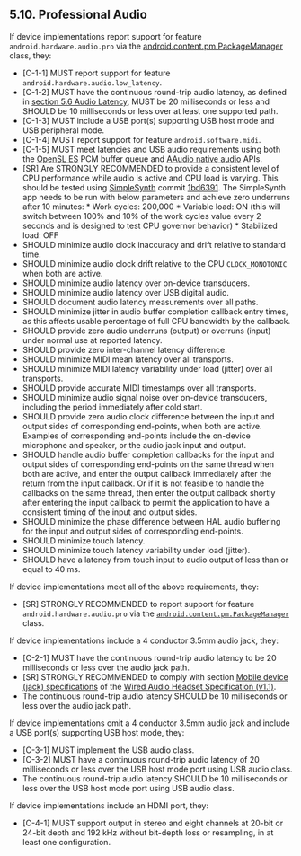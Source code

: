 ## 5.10\. Professional Audio

If device implementations report support for feature
`android.hardware.audio.pro` via the
[android.content.pm.PackageManager](
http://developer.android.com/reference/android/content/pm/PackageManager.html)
class, they:

*    [C-1-1] MUST report support for feature
`android.hardware.audio.low_latency`.
*    [C-1-2] MUST have the continuous round-trip audio latency, as defined in
[section 5.6 Audio Latency](#5_6_audio_latency), MUST be 20 milliseconds or less and SHOULD be
10 milliseconds or less over at least one supported path.
*    [C-1-3] MUST include a USB port(s) supporting USB host mode and USB
peripheral mode.
*    [C-1-4] MUST report support for feature `android.software.midi`.
*    [C-1-5] MUST meet latencies and USB audio requirements using both the
[OpenSL ES](https://developer.android.com/ndk/guides/audio/opensl-for-android.html)
PCM buffer queue and
[AAudio native audio](https://developer.android.com/ndk/guides/audio/aaudio/aaudio.html)
APIs.
*    [SR] Are STRONGLY RECOMMENDED to provide a consistent level of CPU
performance while audio is active and CPU load is varying. This should be tested
using [SimpleSynth](https://github.com/googlesamples/android-audio-high-performance/tree/master/SimpleSynth)
commit [1bd6391](https://github.com/googlesamples/android-audio-high-performance/commit/1bd6391f8ba9512f9f8798e979bc55b899f856d1).
The SimpleSynth app needs to be run with below parameters and achieve zero
underruns after 10 minutes:
    * Work cycles: 200,000
    * Variable load: ON (this will switch between 100% and 10% of the work
      cycles value every 2 seconds and is designed to test CPU governor
      behavior)
    * Stabilized load: OFF
*    SHOULD minimize audio clock inaccuracy and drift relative to standard time.
*    SHOULD minimize audio clock drift relative to the CPU `CLOCK_MONOTONIC`
when both are active.
*    SHOULD minimize audio latency over on-device transducers.
*    SHOULD minimize audio latency over USB digital audio.
*    SHOULD document audio latency measurements over all paths.
*    SHOULD minimize jitter in audio buffer completion callback entry times, as this
affects usable percentage of full CPU bandwidth by the callback.
*    SHOULD provide zero audio underruns (output) or overruns (input) under normal use
at reported latency.
*    SHOULD provide zero inter-channel latency difference.
*    SHOULD minimize MIDI mean latency over all transports.
*    SHOULD minimize MIDI latency variability under load (jitter) over all transports.
*    SHOULD provide accurate MIDI timestamps over all transports.
*    SHOULD minimize audio signal noise over on-device transducers, including the
period immediately after cold start.
*    SHOULD provide zero audio clock difference between the input and output sides of
corresponding end-points, when both are active. Examples of corresponding
end-points include the on-device microphone and speaker, or the audio jack input
and output.
*    SHOULD handle audio buffer completion callbacks for the input and output sides
of corresponding end-points on the same thread when both are active, and enter
the output callback immediately after the return from the input callback.  Or
if it is not feasible to handle the callbacks on the same thread, then enter the
output callback shortly after entering the input callback to permit the
application to have a consistent timing of the input and output sides.
*    SHOULD minimize the phase difference between HAL audio buffering for the input
and output sides of corresponding end-points.
*    SHOULD minimize touch latency.
*    SHOULD minimize touch latency variability under load (jitter).
*    SHOULD have a latency from touch input to audio output of less than or
equal to 40 ms.

If device implementations meet all of the above requirements, they:

*   [SR] STRONGLY RECOMMENDED to report support for feature
`android.hardware.audio.pro` via the [`android.content.pm.PackageManager`](
http://developer.android.com/reference/android/content/pm/PackageManager.html)
class.

If device implementations include a 4 conductor 3.5mm audio jack, they:

*   [C-2-1] MUST have the continuous round-trip audio latency to be 20
milliseconds or less over the audio jack path.
*   [SR] STRONGLY RECOMMENDED to comply with
section [Mobile device (jack) specifications](
https://source.android.com/devices/accessories/headset/jack-headset-spec)
of the [Wired Audio Headset Specification (v1.1)](
https://source.android.com/devices/accessories/headset/plug-headset-spec).
*   The continuous round-trip audio latency SHOULD be 10 milliseconds
or less over the audio jack path.

If device implementations omit a 4 conductor 3.5mm audio jack and
include a USB port(s) supporting USB host mode, they:

*   [C-3-1] MUST implement the USB audio class.
*   [C-3-2] MUST have a continuous round-trip audio latency of 20
milliseconds or less over the USB host mode port using USB audio class.
*   The continuous round-trip audio latency SHOULD be 10 milliseconds
or less over the USB host mode port using USB audio class.

If device implementations include an HDMI port, they:

*   [C-4-1] MUST support output in stereo and eight channels at 20-bit or
24-bit depth and 192 kHz without bit-depth loss or resampling,
in at least one configuration.
